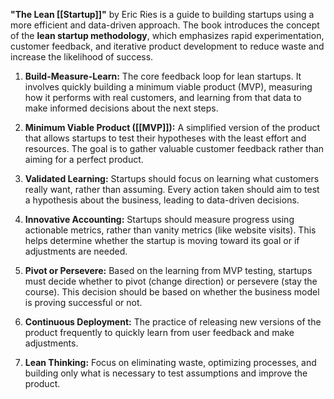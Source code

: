 **"The Lean [[Startup]]"** by Eric Ries is a guide to building startups using a more efficient and data-driven approach. The book introduces the concept of the **lean startup methodology**, which emphasizes rapid experimentation, customer feedback, and iterative product development to reduce waste and increase the likelihood of success.

1. **Build-Measure-Learn:** The core feedback loop for lean startups. It involves quickly building a minimum viable product (MVP), measuring how it performs with real customers, and learning from that data to make informed decisions about the next steps.
    
2. **Minimum Viable Product ([[MVP]]):** A simplified version of the product that allows startups to test their hypotheses with the least effort and resources. The goal is to gather valuable customer feedback rather than aiming for a perfect product.
    
3. **Validated Learning:** Startups should focus on learning what customers really want, rather than assuming. Every action taken should aim to test a hypothesis about the business, leading to data-driven decisions.
    
4. **Innovative Accounting:** Startups should measure progress using actionable metrics, rather than vanity metrics (like website visits). This helps determine whether the startup is moving toward its goal or if adjustments are needed.
    
5. **Pivot or Persevere:** Based on the learning from MVP testing, startups must decide whether to pivot (change direction) or persevere (stay the course). This decision should be based on whether the business model is proving successful or not.
    
6. **Continuous Deployment:** The practice of releasing new versions of the product frequently to quickly learn from user feedback and make adjustments.
    
7. **Lean Thinking:** Focus on eliminating waste, optimizing processes, and building only what is necessary to test assumptions and improve the product.
    